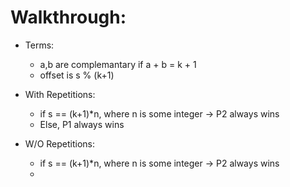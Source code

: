 # Walkthrough:

* Terms:
    - a,b are complemantary if a + b = k + 1
    - offset is s % (k+1)

* With Repetitions:
    - if s == (k+1)*n, where n is some integer -> P2 always wins
    - Else, P1 always wins
* W/O Repetitions:
    - if s == (k+1)*n, where n is some integer -> P2 always wins
    - 